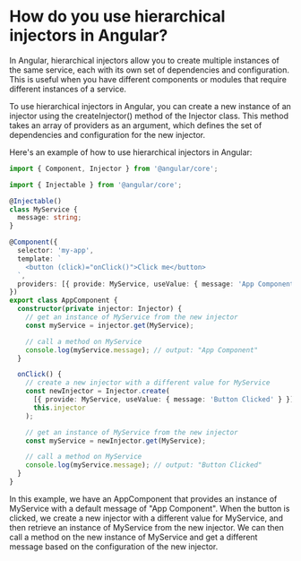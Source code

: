 # How do you use hierarchical injectors in Angular?
In Angular, hierarchical injectors allow you to create multiple instances of the same service, each with its own set of dependencies and configuration. This is useful when you have different components or modules that require different instances of a service.

To use hierarchical injectors in Angular, you can create a new instance of an injector using the createInjector() method of the Injector class. This method takes an array of providers as an argument, which defines the set of dependencies and configuration for the new injector.

Here's an example of how to use hierarchical injectors in Angular:


```typescript
import { Component, Injector } from '@angular/core';

import { Injectable } from '@angular/core';

@Injectable()
class MyService {
  message: string;
}

@Component({
  selector: 'my-app',
  template: `
    <button (click)="onClick()">Click me</button>
  `,
  providers: [{ provide: MyService, useValue: { message: 'App Component' } }],
})
export class AppComponent {
  constructor(private injector: Injector) {
    // get an instance of MyService from the new injector
    const myService = injector.get(MyService);

    // call a method on MyService
    console.log(myService.message); // output: "App Component"
  }

  onClick() {
    // create a new injector with a different value for MyService
    const newInjector = Injector.create(
      [{ provide: MyService, useValue: { message: 'Button Clicked' } }],
      this.injector
    );

    // get an instance of MyService from the new injector
    const myService = newInjector.get(MyService);

    // call a method on MyService
    console.log(myService.message); // output: "Button Clicked"
  }
}
```

In this example, we have an AppComponent that provides an instance of MyService with a default message of "App Component". When the button is clicked, we create a new injector with a different value for MyService, and then retrieve an instance of MyService from the new injector. We can then call a method on the new instance of MyService and get a different message based on the configuration of the new injector.